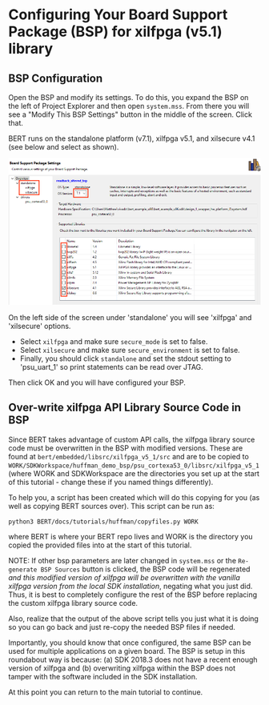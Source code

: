 # Configuring Your Board Support Package (BSP) for xilfpga (v5.1) library

## BSP Configuration
Open the BSP and modify its settings.  To do this, you expand the BSP on the left of Project Explorer and then open `system.mss`.  From there you will see a "Modify This BSP Settings" button in the middle of the screen.  Click that.

BERT runs on the standalone platform (v7.1), xilfpga v5.1, and xilsecure v4.1 (see below and select as shown).

![Example of BSP configuration](../images/bspsettings.png)

On the left side of the screen under 'standalone' you will see 'xilfpga' and 'xilsecure' options.
 * Select `xilfpga` and make sure `secure_mode` is set to false.
 * Select `xilsecure` and make sure `secure_environment` is set to false.
 * Finally, you should click `standalone` and set the stdout setting to 'psu_uart_1' so print statements can be read over JTAG.

Then click OK and you will have configured your BSP.

## Over-write xilfpga API Library Source Code in BSP
Since BERT takes advantage of custom API calls, the xilfpga library source code must be overwritten in the BSP with modified versions.  These are found at `bert/embedded/libsrc/xilfpga_v5_1/src` and are to be copied to 
`WORK/SDKWorkspace/huffman_demo_bsp/psu_cortexa53_0/libsrc/xilfpga_v5_1` (where WORK and SDKWorkspace are the directories you set up at the start of this tutorial - change these if you named things differently). 

To help you, a script has been created which will do this copying for you (as well as copying BERT sources over).    This script can be run as:
```
python3 BERT/docs/tutorials/huffman/copyfiles.py WORK
```
where BERT is where your BERT repo lives and WORK is the directory you copied the provided files into at the start of this tutorial.

NOTE: If other bsp parameters are later changed in `system.mss` or the `Re-generate BSP Sources` button is clicked, the BSP code will be regenerated *and this modified version of xilfpga will be overwritten with the vanilla xilfpga version from the local SDK installation*, negating what you just did. Thus, it is best to completely configure the rest of the BSP before replacing the custom xilfpga library source code. 

Also, realize that the output of the above script tells you just what it is doing so you can go back and just re-copy the needed BSP files if needed.

Importantly, you should know that once configured, the same BSP can be used for multiple applications on a given board. The BSP is setup in this roundabout way is because: (a) SDK 2018.3 does not have a recent enough version of xilfpga and (b) overwriting xilfpga within the BSP does not tamper with the software included in the SDK installation. 

At this point you can return to the main tutorial to continue.
